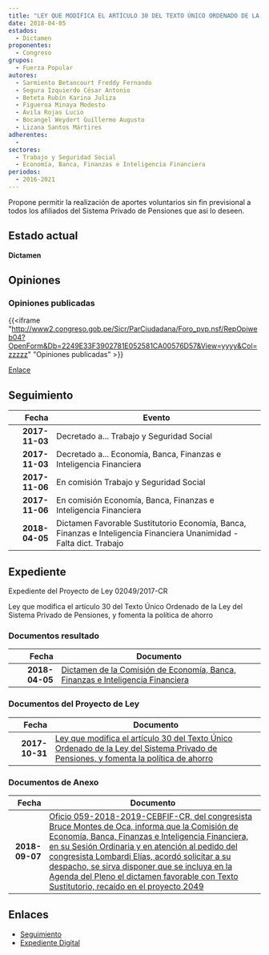 ```yaml
---
title: "LEY QUE MODIFICA EL ARTÍCULO 30 DEL TEXTO ÚNICO ORDENADO DE LA LEY DEL SISTEMA PRIVADO DE PENSIONES, Y FOMENTA LA POLÍTICA DE AHORRO"
date: 2018-04-05
estados: 
  - Dictamen
proponentes: 
  - Congreso
grupos: 
  - Fuerza Popular
autores: 
  - Sarmiento Betancourt Freddy Fernando
  - Segura Izquierdo César Antonio
  - Beteta Rubín Karina Juliza
  - Figueroa Minaya Modesto
  - Ávila Rojas Lucio
  - Bocangel Weydert Guillermo Augusto
  - Lizana Santos Mártires
adherentes: 
  - 
sectores: 
  - Trabajo y Seguridad Social
  - Economía, Banca, Finanzas e Inteligencia Financiera
periodos: 
  - 2016-2021
---
```


Propone permitir la realización de aportes voluntarios sin fin previsional a todos los afiliados del Sistema Privado de Pensiones que asi lo deseen.


## Estado actual

**Dictamen**

## Opiniones

### Opiniones publicadas

{{<iframe "http://www2.congreso.gob.pe/Sicr/ParCiudadana/Foro_pvp.nsf/RepOpiweb04?OpenForm&Db=2249E33F3902781E052581CA00576D57&View=yyyy&Col=zzzzz" "Opiniones publicadas" >}}

[Enlace](http://www2.congreso.gob.pe/Sicr/ParCiudadana/Foro_pvp.nsf/RepOpiweb04?OpenForm&Db=2249E33F3902781E052581CA00576D57&View=yyyy&Col=zzzzz)

## Seguimiento

| Fecha | Evento |
|------:|--------|
| **2017-11-03** | Decretado a... Trabajo y Seguridad Social|
| **2017-11-03** | Decretado a... Economía, Banca, Finanzas e Inteligencia Financiera|
| **2017-11-06** | En comisión Trabajo y Seguridad Social|
| **2017-11-06** | En comisión Economía, Banca, Finanzas e Inteligencia Financiera|
| **2018-04-05** | Dictamen Favorable Sustitutorio Economía, Banca, Finanzas e Inteligencia Financiera Unanimidad - Falta dict. Trabajo|


## Expediente

Expediente del Proyecto de Ley 02049/2017-CR

Ley que modifica el artículo 30 del Texto Único Ordenado de la Ley del Sistema Privado de Pensiones, y fomenta la política de ahorro


### Documentos resultado

| Fecha | Documento |
|------:|--------|
| **2018-04-05** | [Dictamen de la Comisión de Economía, Banca, Finanzas e Inteligencia Financiera](http://www.leyes.congreso.gob.pe/Documentos/2016_2021/Dictamenes/Proyectos_de_Ley/02049DC09MAY20180405.pdf) |

### Documentos del Proyecto de Ley

| Fecha | Documento |
|------:|--------|
| **2017-10-31** | [Ley que modifica el artículo 30 del Texto Único Ordenado de la Ley del Sistema Privado de Pensiones, y fomenta la política de ahorro](http://www.leyes.congreso.gob.pe/Documentos/2016_2021/Proyectos_de_Ley_y_de_Resoluciones_Legislativas/PL0204920171031.pdf) |

### Documentos de Anexo

| Fecha | Documento |
|------:|--------|
| **2018-09-07** | [Oficio 059-2018-2019-CEBFIF-CR, del congresista Bruce Montes de Oca, informa que la Comisión de Economía, Banca, Finanzas e Inteligencia Financiera, en su Sesión Ordinaria y en atención al pedido del congresista Lombardi Elías, acordó solicitar a su despacho, se sirva disponer que se incluya en la Agenda del Pleno el dictamen favorable con Texto Sustitutorio, recaído en el proyecto 2049](http://www.leyes.congreso.gob.pe/Documentos/2016_2021/Oficios/Comisiones_Ordinarias/OFICIO-059-2018-2019-CEBFIF-CR.pdf) |

## Enlaces 

- [Seguimiento](http://www2.congreso.gob.pe/Sicr/TraDocEstProc/CLProLey2016.nsf/f7fff46988ca05b1052578e100829cc7/6212c41ca8215456052581ca0074a1df?OpenDocument)
- [Expediente Digital](http://www2.congreso.gob.pe/Sicr/TraDocEstProc/CLProLey2016.nsf/f7fff46988ca05b1052578e100829cc7/6212c41ca8215456052581ca0074a1df?OpenDocument&Click=05257FB7005EB655.eb71d0cf91d8294e05256cdf006b5706/$Body/0.1C6C)
